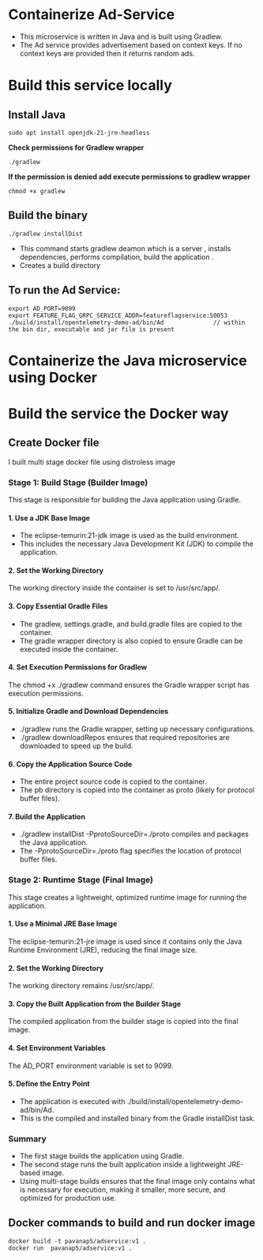 # Containerize Ad-Service
* This microservice is written in Java and is built using Gradlew.
* The Ad service provides advertisement based on context keys. If no context keys are provided then it returns random ads.

# Build this service locally
## Install Java
```
sudo apt install openjdk-21-jre-headless
```
**Check permissions for Gradlew wrapper**
```
./gradlew
```
**If the permission is denied add execute permissions to gradlew wrapper**
```
chmod +x gradlew
```
## Build the binary
```
./gradlew installDist
```
* This command starts gradlew deamon which is a server , installs dependencies, performs compilation, build the application .
* Creates a build directory

## To run the Ad Service:
```
export AD_PORT=9099
export FEATURE_FLAG_GRPC_SERVICE_ADDR=featureflagservice:50053
./build/install/opentelemetry-demo-ad/bin/Ad              // within the bin dir, executable and jar file is present
```

# Containerize the Java microservice using Docker
# Build the service the Docker way
## Create Docker file
I built multi stage docker file using distroless image

### Stage 1: Build Stage (Builder Image)

This stage is responsible for building the Java application using Gradle.

#### 1. Use a JDK Base Image
* The eclipse-temurin:21-jdk image is used as the build environment.
* This includes the necessary Java Development Kit (JDK) to compile the application.

#### 2. Set the Working Directory
The working directory inside the container is set to /usr/src/app/.

#### 3. Copy Essential Gradle Files
* The gradlew, settings.gradle, and build.gradle files are copied to the container.
* The gradle wrapper directory is also copied to ensure Gradle can be executed inside the container.

#### 4. Set Execution Permissions for Gradlew
The chmod +x ./gradlew command ensures the Gradle wrapper script has execution permissions.

#### 5. Initialize Gradle and Download Dependencies
* ./gradlew runs the Gradle wrapper, setting up necessary configurations.
* ./gradlew downloadRepos ensures that required repositories are downloaded to speed up the build.

#### 6. Copy the Application Source Code
* The entire project source code is copied to the container.
* The pb directory is copied into the container as proto (likely for protocol buffer files).

#### 7. Build the Application
* ./gradlew installDist -PprotoSourceDir=./proto compiles and packages the Java application.
* The -PprotoSourceDir=./proto flag specifies the location of protocol buffer files.

### Stage 2: Runtime Stage (Final Image)

This stage creates a lightweight, optimized runtime image for running the application.

#### 1. Use a Minimal JRE Base Image
The eclipse-temurin:21-jre image is used since it contains only the Java Runtime Environment (JRE), reducing the final image size.

#### 2. Set the Working Directory
The working directory remains /usr/src/app/.

#### 3. Copy the Built Application from the Builder Stage
The compiled application from the builder stage is copied into the final image.

#### 4. Set Environment Variables
The AD_PORT environment variable is set to 9099.

#### 5. Define the Entry Point
* The application is executed with ./build/install/opentelemetry-demo-ad/bin/Ad.
* This is the compiled and installed binary from the Gradle installDist task.

### Summary

* The first stage builds the application using Gradle.
* The second stage runs the built application inside a lightweight JRE-based image.
* Using multi-stage builds ensures that the final image only contains what is necessary for execution, making it smaller, more secure, and optimized for production use.

## Docker commands to build and run docker image
```
docker build -t pavanap5/adservice:v1 .
docker run  pavanap5/adservice:v1 .
```





















